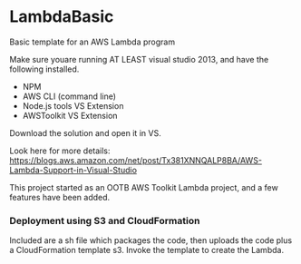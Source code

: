 # LambdaBasic
Basic template for an AWS Lambda program

Make sure youare running AT LEAST visual studio 2013, and have the following installed. 
* NPM
* AWS CLI (command line)
* Node.js tools VS Extension
* AWSToolkit VS Extension

Download the solution and open it in VS.  

Look here for more details: https://blogs.aws.amazon.com/net/post/Tx381XNNQALP8BA/AWS-Lambda-Support-in-Visual-Studio

This project started as an OOTB AWS Toolkit Lambda project, and a few features have been added.

### Deployment using S3 and CloudFormation
Included are a sh file which packages the code, then uploads the code plus a CloudFormation template s3.  Invoke the template to create the Lambda. 

